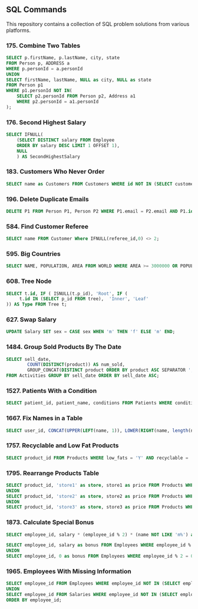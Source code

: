 ## SQL Commands
This repository contains a collection of SQL problem solutions from various platforms.

### 175. Combine Two Tables
```sql
SELECT p.firstName, p.lastName, city, state 
FROM Person p, ADDRESS a
WHERE p.personId = a.personId
UNION
SELECT firstName, lastName, NULL as city, NULL as state 
FROM Person p1
WHERE p1.personId NOT IN(
    SELECT p2.personId FROM Person p2, Address a1 
    WHERE p2.personId = a1.personId 
);
```

### 176. Second Highest Salary
```sql
SELECT IFNULL(
    (SELECT DISTINCT salary FROM Employee 
    ORDER BY salary DESC LIMIT 1 OFFSET 1),
    NULL
    ) AS SecondHighestSalary 
```

### 183. Customers Who Never Order
```sql
SELECT name as Customers FROM Customers WHERE id NOT IN (SELECT customerId from Orders);
```

### 196. Delete Duplicate Emails
```sql
DELETE P1 FROM Person P1, Person P2 WHERE P1.email = P2.email AND P1.id > P2.id;
```

###  584. Find Customer Referee
```sql
SELECT name FROM Customer Where IFNULL(referee_id,0) <> 2; 
```

### 595. Big Countries
```sql
SELECT NAME, POPULATION, AREA FROM WORLD WHERE AREA >= 3000000 OR POPULATION >= 25000000;
```

### 608. Tree Node
```sql
SELECT t.id, IF ( ISNULL(t.p_id), 'Root', IF ( 
	 t.id IN (SELECT p_id FROM tree),  'Inner', 'Leaf'
)) AS Type FROM Tree t;
```

### 627. Swap Salary
```sql
UPDATE Salary SET sex = CASE sex WHEN 'm' THEN 'f' ELSE 'm' END;
```

### 1484. Group Sold Products By The Date
```sql
SELECT sell_date,
		COUNT(DISTINCT(product)) AS num_sold, 
		GROUP_CONCAT(DISTINCT product ORDER BY product ASC SEPARATOR ',') AS products
FROM Activities GROUP BY sell_date ORDER BY sell_date ASC;
```

### 1527. Patients With a Condition
```sql
SELECT patient_id, patient_name, conditions FROM Patients WHERE conditions LIKE "DIAB1%" OR conditions LIKE "% DIAB1%";
```

### 1667. Fix Names in a Table
```sql
SELECT user_id, CONCAT(UPPER(LEFT(name, 1)), LOWER(RIGHT(name, length(name) - 1))) as name FROM Users ORDER BY user_id;
```

### 1757. Recyclable and Low Fat Products
```sql
SELECT product_id FROM Products WHERE low_fats = 'Y' AND recyclable = 'Y';
```

### 1795. Rearrange Products Table
```sql
SELECT product_id, 'store1' as store, store1 as price FROM Products WHERE store1 IS NOT NULL
UNION
SELECT product_id, 'store2' as store, store2 as price FROM Products WHERE store2 IS NOT NULL
UNION
SELECT product_id, 'store3' as store, store3 as price FROM Products WHERE store3 IS NOT NULL;
```

### 1873. Calculate Special Bonus
```sql
SELECT employee_id, salary * (employee_id % 2) * (name NOT LIKE 'm%') as bonus FROM Employees order by employee_id;
```
```sql
SELECT employee_id, salary as bonus FROM Employees WHERE employee_id % 2 <> 1 AND name NOT LIKE 'm%'
UNION
SELECT employee_id, 0 as bonus FROM Employees WHERE employee_id % 2 = 0 OR name LIKE 'm%';
```

### 1965. Employees With Missing Information
```sql
SELECT employee_id FROM Employees WHERE employee_id NOT IN (SELECT employee_id FROM Salaries)
UNION
SELECT employee_id FROM Salaries WHERE employee_id NOT IN (SELECT employee_id FROM Employees)
ORDER BY employee_id;
```